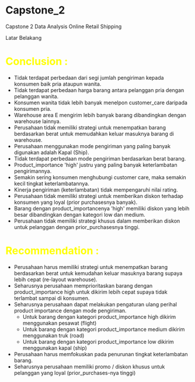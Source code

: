 # Capstone_2
Capstone 2 Data Analysis Online Retail Shipping

Latar Belakang



# <font color ='yellow'>Conclusion : </font>
- Tidak terdapat perbedaan dari segi jumlah pengiriman kepada konsumen baik pria ataupun wanita.
- Tidak terdapat perbedaan harga barang antara pelanggan pria dengan pelanggan wanita.
- Konsumen wanita tidak lebih banyak menelpon customer_care daripada konsumen pria.
- Warehouse area E mengirim lebih banyak barang dibandingkan dengan warehouse lainnya.
- Perusahaan tidak memiliki strategi untuk menempatkan barang berdasarkan berat untuk memudahkan keluar masuknya barang di warehouse.
- Perusahaan menggunakan mode pengiriman yang paling banyak digunakan adalah Kapal (Ship). 
- Tidak terdapat perbedaan mode pengiriman berdasarkan berat barang. 
- Product_importance 'high' justru yang paling banyak keterlambatan pengirimannya. 
- Semakin sering konsumen menghubungi customer care, maka semakin kecil tingkat keterlambatannya.
- Kinerja pengiriman (keterlambatan) tidak mempengaruhi nilai rating.
- Perusahaan tidak memiliki strategi untuk memberikan diskon terhadap konsumen yang loyal (prior purchasesnya banyak).
- Barang dengan product_importancenya 'high' memiliki diskon yang lebih besar dibandingkan dengan kategori low dan medium.
- Perusahaan tidak memiliki strategi khusus dalam memberikan diskon untuk pelanggan dengan prior_purchasesnya tinggi. 


# <font color ='yellow'>Recommendation :</font>
- Perusahaan harus memiliki strategi untuk menempatkan barang berdasarkan berat untuk kemudahan keluar masuknya barang supaya lebih cepat (re-layout warehouse). 
- Seharusnya perusahaan memprioritaskan barang dengan product_importance high untuk dikirim lebih cepat supaya tidak terlambat sampai di konsumen.
- Seharusnya perusahaan dapat melakukan pengaturan ulang perihal product importance dengan mode pengiriman. 
    - Untuk barang dengan kategori product_importance high dikirim menggunakan pesawat (flight)
    - Untuk barang dengan kategori product_importance medium dikirim menggunakan truk (road)
    - Untuk barang dengan kategori product_importance low dikirim menggunakan kapal (ship)
- Perusahaan harus memfokuskan pada penurunan tingkat keterlambatan barang. 
- Seharusnya perusahaan memiliki promo / diskon khusus untuk pelanggan yang loyal (prior_purchases-nya tinggi)


